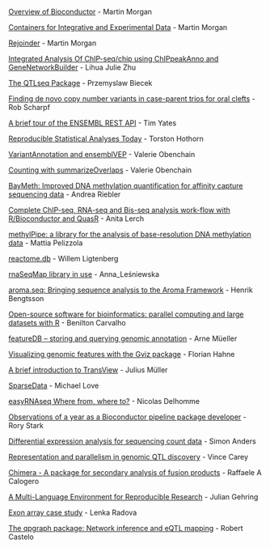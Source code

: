 
[Overview of Bioconductor](BiocUpdate.pdf) - Martin Morgan

[Containers for Integrative and Experimental Data](SummarizedExperiment.pdf) - Martin Morgan

[Rejoinder](Rejoinder.pdf) - Martin Morgan

[Integrated Analysis Of ChIP-seq/chip using ChIPpeakAnno and GeneNetworkBuilder](ChIPpeakAnno-Zhu.pdf) - Lihua Julie Zhu

[The QTLseq Package](Przemyslaw_Biecek_BITSEQ.pdf) - Przemyslaw Biecek

[Finding de novo copy number variants in case-parent trios for oral clefts](Rob_Scharpf_CNV_trios.pdf) - Rob Scharpf

[A brief tour of the ENSEMBL REST API](Tim_Yates_EnsemblREST.pdf) - Tim Yates

[Reproducible Statistical Analyses Today](Torston_Hothorn_Reproducibility.pdf) - Torston Hothorn

[VariantAnnotation and ensemblVEP](Valerie_Obenchain_VariantAnnotation_ensemblVEP.pdf) - Valerie Obenchain

[Counting with summarizeOverlaps](Valerie_Obenchain_summarizeOverlaps.pdf) - Valerie Obenchain

[BayMeth: Improved DNA methylation quantification for affinity capture sequencing data](andrea_riebler_baymeth.pdf) - Andrea Riebler

[Complete ChIP-seq, RNA-seq and Bis-seq analysis work-flow with R/Bioconductor and QuasR](anita_lerch_quasR.pdf) - Anita Lerch

[methylPipe: a library for the analysis of base-resolution DNA methylation data](mattia_pelizzola_methylPipe.pdf) - Mattia Pelizzola

[reactome.db](willem_ligtenberg_reactome.pdf) - Willem Ligtenberg

[rnaSeqMap library in use](rnaSeqMap.pdf) - Anna_Le&#x015B;niewska

[aroma.seq: Bringing sequence analysis to the Aroma Framework](BengtssonH_20121214-aroma.seq,BiocDevel2012.pdf) - Henrik Bengtsson

[Open-source software for bioinformatics: parallel computing and large datasets with R](Benilton_Carvalho_parallel.pdf) - Benilton Carvalho

[featureDB – storing and querying genomic annotation](FeatureDB-ArneMueller.pdf) - Arne M&#x00FC;eller

[Visualizing genomic features with the Gviz package](GvizEuropeanBioc2012.pdf) - Florian Hahne

[A brief introduction to TransView](Julius_Müller_bioconductor_meeting_12_12.pdf) - Julius M&#x00FC;ller

[SparseData](Michael_Love_sparsedata.pdf) - Michael Love

[easyRNAseq Where from, where to?](Nicolas-Delhomme-easyRNAseq-Bioc-developer-meeting-Zurich-December-2012.pdf) - Nicolas Delhomme

[Observations of a year as a Bioconductor pipeline package developer](Rory_Stark_DiffBind_Discussion.pdf) - Rory Stark

[Differential expression analysis for sequencing count data](Simon_Anders__DEXSeq__Zurich.pdf) - Simon Anders

[Representation and parallelism in genomic QTL discovery](Vince_Carey_RPGQTL.pdf) - Vince Carey

[Chimera - A package for secondary analysis of fusion products](chimera.calogero.pdf) - Raffaele A Calogero

[A Multi-Language Environment for Reproducible Research](julian-gehring-multi-language-environments.pdf) - Julian Gehring

[Exon array case study](lenka_Radova_exonarray.pdf) - Lenka Radova

[The qpgraph package: Network inference and eQTL mapping](robert_castelo_qpgraph.pdf) - Robert Castelo
